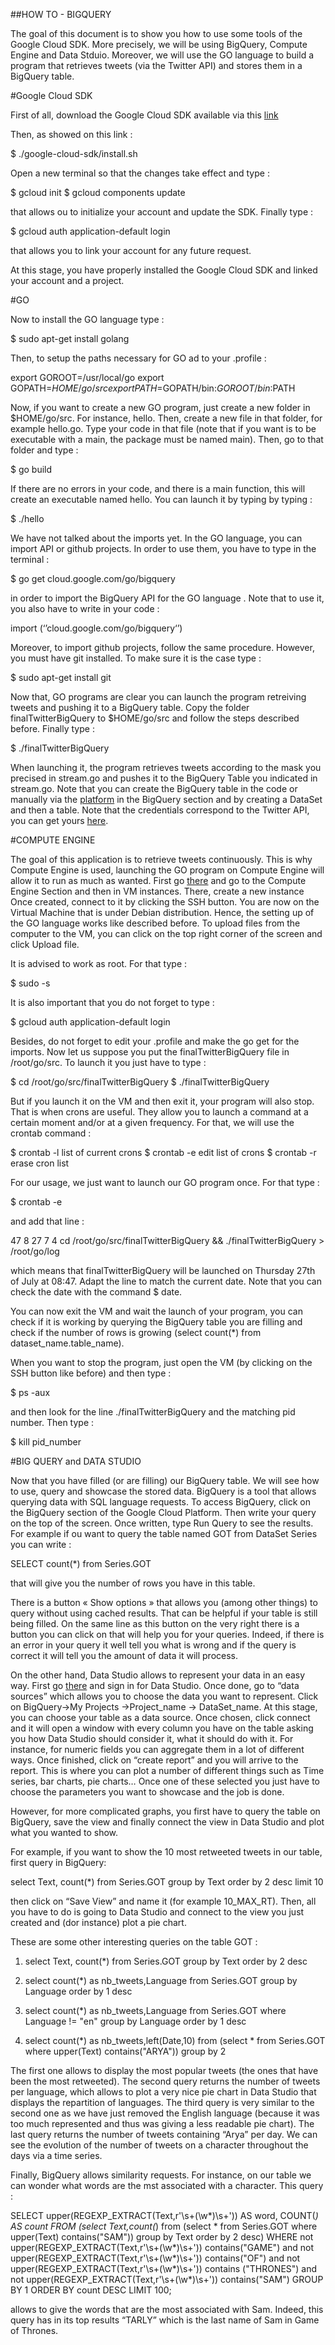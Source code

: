 ##HOW TO -  BIGQUERY

The goal of this document is to show you how to use some tools of the Google Cloud SDK. More precisely, we will be using BigQuery, Compute Engine and Data Stduio. Moreover, we will use the GO language to build a program that retrieves tweets (via the Twitter API) and stores them in a BigQuery table.

#Google Cloud SDK

First of all, download the Google Cloud SDK available via this [link](https://cloud.google.com/sdk/docs/)

Then, as showed on this link :

$ ./google-cloud-sdk/install.sh

Open a new terminal so that the changes take effect and type :

$ gcloud init
$ gcloud components update

that allows ou to initialize your account and update the SDK.
Finally type : 

$ gcloud auth application-default login

that allows you to link your account for any future request.

At this stage, you have properly installed the Google Cloud SDK and linked your account and a project.

#GO 

Now to install the GO language type : 

$ sudo apt-get install golang

Then, to setup the paths necessary for GO ad to your .profile :

export GOROOT=/usr/local/go
export GOPATH=$HOME/go/src
export PATH=$GOPATH/bin:$GOROOT/bin:$PATH

Now, if you want to create a new GO program, just create a new folder in $HOME/go/src. For instance, hello. Then, create a new file in that folder, for example hello.go.
Type your code in that file (note that if you want is to be executable with a main, the package must be named main). Then, go to that folder and type :

$ go build

If there are no errors in your code, and there is a main function, this will create an executable named hello. You can launch it by typing by typing :

$ ./hello

We have not talked about the imports yet. In the GO language, you can import API or github projects. In order to use them, you have to type in the terminal :

$ go get cloud.google.com/go/bigquery 

in order to import the BigQuery API for the GO language . Note that to use it, you also have to write in your code :

import (‘’cloud.google.com/go/bigquery‘’)

Moreover, to import github projects, follow the same procedure. However, you must have git installed. To make sure it is the case type :

$ sudo apt-get install git

Now that, GO programs are clear you can launch the program retreiving tweets and pushing it to a BigQuery table. Copy the folder finalTwitterBigQuery to $HOME/go/src and follow the steps described before. Finally type :

$ ./finalTwitterBigQuery

When launching it, the program retrieves tweets according to the mask you precised in stream.go and pushes it to the BigQuery Table you indicated in stream.go. Note that you can create the BigQuery table in the code or manually via the [platform](https://console.cloud.google.com/) in the BigQuery section and by creating a DataSet and then a table.
Note that the credentials correspond to the Twitter API, you can get yours [here](https://apps.twitter.com/).


#COMPUTE ENGINE

The goal of this application is to retrieve tweets continuously. This is why Compute Engine is used, launching the GO program on Compute Engine will allow it to run as much as wanted.
First go [there](https://console.cloud.google.com/) and go to the Compute Engine Section and then in VM instances. There, create a new instance Once created, connect to it by clicking the SSH button. 
You are now on the Virtual Machine that is under Debian distribution. Hence, the setting up of the GO language works like described before. To upload files from the computer to the VM, you can click on the top right corner of the screen and click Upload file.

It is advised to work as root. For that type :

$ sudo -s

It is also important that you do not forget to type :

$ gcloud auth application-default login

Besides, do not forget to edit your .profile and make the go get for the imports.
Now let us suppose you put the finalTwitterBigQuery file in /root/go/src. To launch it you just have to type :

$ cd /root/go/src/finalTwitterBigQuery
$ ./finalTwitterBigQuery

But if you launch it on the VM and then exit it, your program will also stop. That is when crons are useful. They allow you to launch a command at a certain moment and/or at a given frequency. For that, we will use the crontab command : 

$ crontab -l			list of current crons
$ crontab -e			edit list of crons
$ crontab -r			erase cron list

For our usage, we just want to launch our GO program once. For that type :

$ crontab -e

and add that line :

47 8 27 7 4 cd /root/go/src/finalTwitterBigQuery && ./finalTwitterBigQuery > /root/go/log

which means that finalTwitterBigQuery will be launched on Thursday 27th of July at 08:47. Adapt the line to match the current date. Note that you can check the date with the command $ date. 

You can now exit the VM and wait the launch of your program, you can check if it is working by querying the BigQuery table you are filling and check if the number of rows is growing (select count(*) from dataset_name.table_name). 

When you want to stop the program, just open the VM (by clicking on the SSH button like before) and then type :

$ ps -aux

and then look for the line ./finalTwitterBigQuery and the matching pid number. Then type :

$ kill pid_number

#BIG QUERY and DATA STUDIO

Now that you have filled (or are filling) our BigQuery table. We will see how to use, query and showcase the stored data. BigQuery is a tool that allows querying data with SQL language requests.
To access BigQuery, click on the BigQuery section of the Google Cloud Platform. Then write your query on the top of the screen. Once written, type Run Query to see the results. For example if ou want to query the table named GOT from DataSet Series you can write :

SELECT count(*) from Series.GOT

that will give you the number of rows you have in this table.

There is a button « Show options » that allows you (among other things) to query without using cached results. That can be helpful if your table is still being filled.  On the same line as this button on the very right there is a button you can click on that will help you for your queries. Indeed, if there is an error in your query it well tell you what is wrong and if the query is correct it will tell you the amount of data it will process.

On the other hand, Data Studio allows to represent your data in an easy way. First go [there](https://www.google.com/analytics/data-studio/) and sign in for Data Studio. Once done, go to “data sources” which allows you to choose the data you want to represent. Click on BigQuery→My Projects →Project_name -> DataSet_name. At this stage, you can choose your table as a data source. Once chosen, click connect and it will open a window with every column you have on the table asking you how Data Studio should consider it, what it should do with it. For instance, for numeric fields you can aggregate them in a lot of different ways. Once finished, click on “create report” and you will arrive to the report. This is where you can plot a number of different things such as Time series, bar charts, pie charts… Once one of these selected you just have to choose the parameters you want to showcase and the job is done.

However, for more complicated graphs, you first have to query the table on BigQuery, save the view and finally connect the view in Data Studio and plot what you wanted to show.

For example, if you want to show the 10 most retweeted tweets in our table, first query in BigQuery:  

select Text, count(*) from Series.GOT group by Text order by 2 desc limit 10

then click on “Save View” and name it (for example 10_MAX_RT). Then, all you have to do is going to Data Studio and connect to the view you just created and (dor instance) plot a pie chart.

These are some other interesting queries on the table GOT :

1. select Text, count(*) from Series.GOT group by Text order by 2 desc

2. select count(*) as nb_tweets,Language from Series.GOT group by Language order by 1 desc

3. select count(*) as nb_tweets,Language from Series.GOT where Language != "en" group by Language order by 1 desc

4. select count(*) as nb_tweets,left(Date,10) from (select * from Series.GOT where upper(Text) contains("ARYA")) group by 2 

The first one allows to display the most popular tweets (the ones that have been the most retweeted).
The second query returns the number of tweets per language, which allows to plot a very nice pie chart in Data Studio that displays the repartition of languages.
The third query is very similar to the second one as we have just removed the English language (because it was too much represented and thus was giving a less readable pie chart).
The last query returns the number of tweets containing “Arya” per day. We can see the evolution of the number of tweets on a character throughout the days via a time series.

Finally, BigQuery allows similarity requests. For instance, on our table we can wonder what words are the mst associated with a character. This query :


SELECT
   upper(REGEXP_EXTRACT(Text,r'\s+(\w*)\s+')) AS word,
   COUNT(*) AS count
FROM
   (select Text,count(*) from (select * from Series.GOT where upper(Text) contains("SAM")) group by Text order by 2 desc)
WHERE
   not upper(REGEXP_EXTRACT(Text,r'\s+(\w*)\s+')) contains("GAME") and not upper(REGEXP_EXTRACT(Text,r'\s+(\w*)\s+')) contains("OF") and not upper(REGEXP_EXTRACT(Text,r'\s+(\w*)\s+')) contains ("THRONES") and not upper(REGEXP_EXTRACT(Text,r'\s+(\w*)\s+')) contains("SAM")
GROUP BY 1
ORDER BY count DESC
LIMIT 100;

allows to give the words that are the most associated with Sam. Indeed, this query has in its top results “TARLY” which is the last name of Sam in Game of Thrones.
